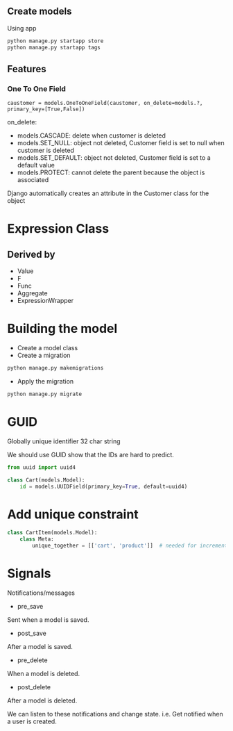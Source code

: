 

## Create models
Using app
```python
python manage.py startapp store
python manage.py startapp tags
```

## Features
### One To One Field
`caustomer = models.OneToOneField(caustomer, on_delete=models.?, primary_key=[True,False])`

on_delete:
- models.CASCADE: delete when customer is deleted
- models.SET_NULL: object not deleted, Customer field is set to null when customer is deleted 
- models.SET_DEFAULT: object not deleted, Customer field is set to a default value
- models.PROTECT: cannot delete the parent because the object is associated

Django automatically creates an attribute in the Customer class for the object

# Expression Class
## Derived by
- Value
- F
- Func
- Aggregate 
- ExpressionWrapper


# Building the model
- Create a model class
- Create a migration
```bash
python manage.py makemigrations
```
- Apply the migration
```bash
python manage.py migrate
```

# GUID
Globally unique identifier
32 char string

We should use GUID show that the IDs are hard to predict.

```python
from uuid import uuid4

class Cart(models.Model):
    id = models.UUIDField(primary_key=True, default=uuid4)
```

# Add unique constraint
 
```python
class CartItem(models.Model):
    class Meta:
        unique_together = [['cart', 'product']]  # needed for incrementing product qty for a cart instead of creating a new (cart, product) record
```


# Signals

Notifications/messages

- pre_save

Sent when a model is saved.

- post_save

After a model is saved.

- pre_delete

When a model is deleted.

- post_delete

After a model is deleted.

We can listen to these notifications and change state.
i.e. Get notified when a user is created.